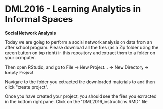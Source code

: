 # DML2016 - Learning Analytics in Informal Spaces

**Social Network Analysis**

Today we are going to perform a social network analysis on data from an after school program. Please download all the files (as a Zip folder using the green button on top right) in this repository and extract them to a folder on your computer.

Then open RStudio, and go to File -> New Project... -> New Directory -> Empty Project

Navigate to the folder you extracted the downloaded materials to and then click "create project".

Once you have created your project, you should see the files you extracted in the bottom right pane. Click on the "DML2016_instructions.RMD" file
